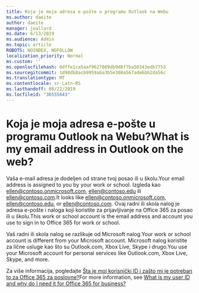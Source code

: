 ```yaml
---
title: Koja je moja adresa e-pošte u programu Outlook na Webu
ms.author: daeite
author: daeite
manager: joallard
ms.date: 6/13/2019
ms.audience: Admin
ms.topic: article
ROBOTS: NOINDEX, NOFOLLOW
localization_priority: Normal
ms.custom: ''
ms.openlocfilehash: 0dffe1ca5aaf9627869db9d8f7ba50343edb7753
ms.sourcegitcommit: 1d98db8acb9959aba3b5e308a567ade6b62da56c
ms.translationtype: MT
ms.contentlocale: sr-Latn-RS
ms.lasthandoff: 08/22/2019
ms.locfileid: "36555643"
---
```

# <a name="what-is-my-email-address-in-outlook-on-the-web"></a><span data-ttu-id="f244c-102">Koja je moja adresa e-pošte u programu Outlook na Webu?</span><span class="sxs-lookup"><span data-stu-id="f244c-102">What is my email address in Outlook on the web?</span></span>

<span data-ttu-id="f244c-103">Vaša e-mail adresa je dodeljen od strane tvoj posao ili u školu.</span><span class="sxs-lookup"><span data-stu-id="f244c-103">Your email address is assigned to you by your work or school.</span></span> <span data-ttu-id="f244c-104">Izgleda kao ellen@contoso.onmicrosoft.com, ellen@contoso.edu ili ellen@contoso.com.</span><span class="sxs-lookup"><span data-stu-id="f244c-104">It looks like ellen@contoso.onmicrosoft.com, ellen@contoso.edu, or ellen@contoso.com.</span></span> <span data-ttu-id="f244c-105">Ovaj radni ili skola nalog je adresa e-pošte i naloga koji koristite za prijavljivanje na Office 365 za posao ili u školu.</span><span class="sxs-lookup"><span data-stu-id="f244c-105">This work or school account is the email address and account you use to sign in to Office 365 for work or school.</span></span>

<span data-ttu-id="f244c-106">Vaš radni ili skola nalog se razlikuje od Microsoft nalog.</span><span class="sxs-lookup"><span data-stu-id="f244c-106">Your work or school account is different from your Microsoft account.</span></span> <span data-ttu-id="f244c-107">Microsoft nalog koristite za lične usluge kao što su Outlook.com, Xbox Live, Skype i drugo.</span><span class="sxs-lookup"><span data-stu-id="f244c-107">You use your Microsoft account for personal services like Outlook.com, Xbox Live, Skype, and more.</span></span>

<span data-ttu-id="f244c-108">Za više informacija, pogledajte [Šta je moj korisnički ID i zašto mi je potreban to za Office 365 za poslovne?](https://support.office.com/article/37da662b-5da6-4b56-a091-2731b2ecc8b4)</span><span class="sxs-lookup"><span data-stu-id="f244c-108">For more information, see [What is my user ID and why do I need it for Office 365 for business?](https://support.office.com/article/37da662b-5da6-4b56-a091-2731b2ecc8b4)</span></span>